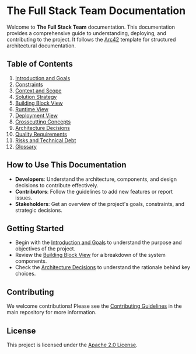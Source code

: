 # The Full Stack Team Documentation

Welcome to **The Full Stack Team** documentation. This documentation provides a comprehensive guide to understanding, deploying, and contributing to the project. It follows the [Arc42](https://arc42.org/) template for structured architectural documentation.

## Table of Contents

1. [Introduction and Goals](01_introduction_and_goals.md)
2. [Constraints](02_constraints.md)
3. [Context and Scope](03_context_and_scope.md)
4. [Solution Strategy](04_solution_strategy.md)
5. [Building Block View](05_building_block_view.md)
6. [Runtime View](06_runtime_view.md)
7. [Deployment View](07_deployment_view.md)
8. [Crosscutting Concepts](08_crosscutting_concepts.md)
9. [Architecture Decisions](09_architecture_decisions.md)
10. [Quality Requirements](10_quality_requirements.md)
11. [Risks and Technical Debt](11_risks_and_technical_debt.md)
12. [Glossary](12_glossary.md)

## How to Use This Documentation

- **Developers**: Understand the architecture, components, and design decisions to contribute effectively.
- **Contributors**: Follow the guidelines to add new features or report issues.
- **Stakeholders**: Get an overview of the project's goals, constraints, and strategic decisions.

## Getting Started

- Begin with the [Introduction and Goals](01_introduction_and_goals.md) to understand the purpose and objectives of the project.
- Review the [Building Block View](05_building_block_view.md) for a breakdown of the system components.
- Check the [Architecture Decisions](09_architecture_decisions.md) to understand the rationale behind key choices.

## Contributing

We welcome contributions! Please see the [Contributing Guidelines](../CONTRIBUTING.md) in the main repository for more information.

## License

This project is licensed under the [Apache 2.0 License](../LICENSE).
